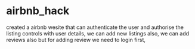 # airbnb_hack
created a airbnb wesite that can authenticate the user and authorise the listing controls with user details,
we can add new listings also,
we can add reviews also but for adding review we need to login first,
